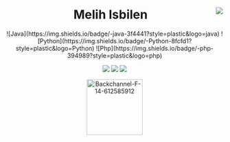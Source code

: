 
<h1 align="center"><b>Melih Isbilen <img align="right" src="https://camo.githubusercontent.com/abb97269de2982c379cbc128bba93ba724d8822bfbe082737772bd4feb59cb54/68747470733a2f2f63646e2e7261776769742e636f6d2f73696e647265736f726875732f617765736f6d652f643733303566333864323966656437386661383536353265336136336531353464643865383832392f6d656469612f62616467652e737667"></b></h1>

<p align="center">
![Java](https://img.shields.io/badge/-java-3f4441?style=plastic&logo=java) 
![Python](https://img.shields.io/badge/-Python-8fcfd1?style=plastic&logo=Python)  
![Php](https://img.shields.io/badge/-php-394989?style=plastic&logo=php) 
</p>

<p align="center">
  <img src="https://img.shields.io/badge/-java-3f4441?style=plastic&logo=java" />
     <img src="https://img.shields.io/badge/-Python-8fcfd1?style=plastic&logo=Python" />
    <img src="https://img.shields.io/badge/-php-394989?style=plastic&logo=php" />

</p>

<p align="center">
    <img src="https://i.ibb.co/tsx0NkS/Backchannel-F-14-612585912.webp" alt="Backchannel-F-14-612585912"
        height="130">
</p>
 <meta name="description" content="Developing and hacking">
 <meta name="keywords" content="instagram , facebook , google , tesla , amazon , cnn , fox news , nfl games , nfl scores , nba">
 <meta name="author" content="Meelih isbilen">
